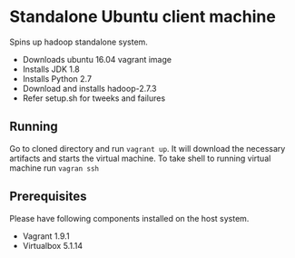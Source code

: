 # Standalone Ubuntu client machine 
Spins up hadoop standalone system.

* Downloads ubuntu 16.04 vagrant image
* Installs JDK 1.8
* Installs Python 2.7
* Download and installs hadoop-2.7.3
* Refer setup.sh for tweeks and failures

## Running
Go to cloned directory and run `vagrant up`. It will download the necessary artifacts and starts the virtual machine. To take shell to running virtual machine run `vagran ssh`

## Prerequisites
Please have following components installed on the host system.

* Vagrant 1.9.1
* Virtualbox 5.1.14
